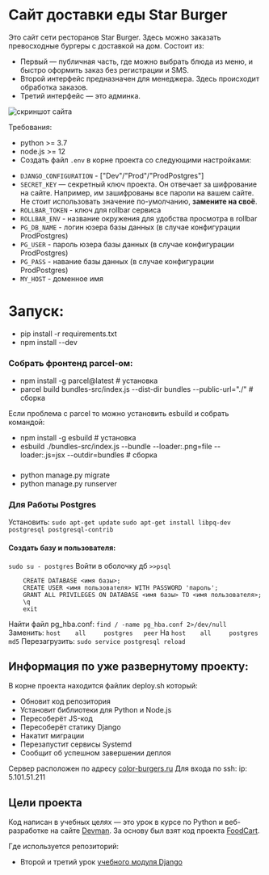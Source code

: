 # Сайт доставки еды Star Burger

Это сайт сети ресторанов Star Burger. Здесь можно заказать превосходные бургеры с доставкой на дом.
Состоит из:

- Первый — публичная часть, где можно выбрать блюда из меню, и быстро оформить заказ без регистрации и SMS.
- Второй интерфейс предназначен для менеджера. Здесь происходит обработка заказов.
- Третий интерфейс — это админка.

![скриншот сайта](https://dvmn.org/filer/canonical/1594651635/686/)

Требования:

- python >= 3.7
- node.js >= 12
- Cоздать файл `.env` в корне проекта со следующими настройками:

* `DJANGO_CONFIGURATION` - ["Dev"/"Prod"/"ProdPostgres"]
* `SECRET_KEY` — секретный ключ проекта. Он отвечает за шифрование на сайте. Например, им зашифрованы все пароли на вашем сайте. Не стоит использовать значение по-умолчанию, **замените на своё**.
* `ROLLBAR_TOKEN` - ключ для rollbar сервиса
* `ROLLBAR_ENV` - название окружения для удобства просмотра в rollbar
* `PG_DB_NAME` - логин юзера базы данных (в случае конфигурации ProdPostgres)
* `PG_USER` - пароль юзера базы данных (в случае конфигурации ProdPostgres)
* `PG_PASS` - навание базы данных (в случае конфигурации ProdPostgres)
* `MY_HOST` - доменное имя

# Запуск:

- pip install -r requirements.txt
- npm install --dev

### Собрать фронтенд parcel-ом:

- npm install -g parcel@latest # установка
- parcel build bundles-src/index.js --dist-dir bundles --public-url="./" # сборка

Если проблема с parcel то можно установить esbuild и собрать командой:

- npm install -g esbuild # установка
- esbuild ./bundles-src/index.js --bundle --loader:.png=file --loader:.js=jsx --outdir=bundles # сборка

###

- python manage.py migrate
- python manage.py runserver

### Для Работы Postgres

Установить:
`sudo apt-get update`
`sudo apt-get install libpq-dev postgresql postgresql-contrib`

#### Создать базу и пользователя:

`sudo su - postgres`
Войти в оболочку дб
`>>psql`

```
    CREATE DATABASE <имя базы>;
    CREATE USER <имя пользователя> WITH PASSWORD 'пароль';
    GRANT ALL PRIVILEGES ON DATABASE <имя базы> TO <имя пользователя>;
    \q
    exit
```

Найти файл pg_hba.conf:
`find / -name pg_hba.conf 2>/dev/null`
Заменить:
`host    all     postgres   peer` На `host    all     postgres      md5`
Перезагрузить:
`sudo service postgresql reload`

## Информация по уже развернутому проекту:

В корне проекта находится файлик deploy.sh который:

- Обновит код репозитория
- Установит библиотеки для Python и Node.js
- Пересоберёт JS-код
- Пересоберёт статику Django
- Накатит миграции
- Перезапустит сервисы Systemd
- Сообщит об успешном завершении деплоя

Сервер расположен по адресу [color-burgers.ru](https://color-burgers.ru)
Для входа по ssh:
ip: 5.101.51.211

## Цели проекта

Код написан в учебных целях — это урок в курсе по Python и веб-разработке на сайте [Devman](https://dvmn.org). За основу был взят код проекта [FoodCart](https://github.com/Saibharath79/FoodCart).

Где используется репозиторий:

- Второй и третий урок [учебного модуля Django](https://dvmn.org/modules/django/)
